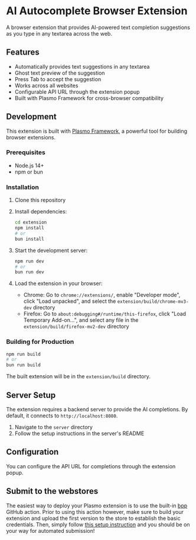 # AI Autocomplete Browser Extension

A browser extension that provides AI-powered text completion suggestions as you type in any textarea across the web.

## Features

- Automatically provides text suggestions in any textarea
- Ghost text preview of the suggestion
- Press Tab to accept the suggestion
- Works across all websites
- Configurable API URL through the extension popup
- Built with Plasmo Framework for cross-browser compatibility

## Development

This extension is built with [Plasmo Framework](https://www.plasmo.com/), a powerful tool for building browser extensions.

### Prerequisites

- Node.js 14+
- npm or bun

### Installation

1. Clone this repository
2. Install dependencies:
   ```bash
   cd extension
   npm install
   # or
   bun install
   ```

3. Start the development server:
   ```bash
   npm run dev
   # or
   bun run dev
   ```

4. Load the extension in your browser:
   - Chrome: Go to `chrome://extensions/`, enable "Developer mode", click "Load unpacked", and select the `extension/build/chrome-mv3-dev` directory
   - Firefox: Go to `about:debugging#/runtime/this-firefox`, click "Load Temporary Add-on...", and select any file in the `extension/build/firefox-mv2-dev` directory

### Building for Production

```bash
npm run build
# or
bun run build
```

The built extension will be in the `extension/build` directory.

## Server Setup

The extension requires a backend server to provide the AI completions. By default, it connects to `http://localhost:8080`.

1. Navigate to the `server` directory
2. Follow the setup instructions in the server's README

## Configuration

You can configure the API URL for completions through the extension popup.

## Submit to the webstores

The easiest way to deploy your Plasmo extension is to use the built-in [bpp](https://bpp.browser.market) GitHub action. Prior to using this action however, make sure to build your extension and upload the first version to the store to establish the basic credentials. Then, simply follow [this setup instruction](https://docs.plasmo.com/framework/workflows/submit) and you should be on your way for automated submission!

